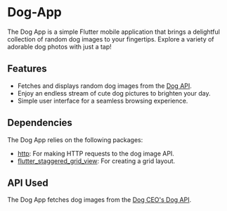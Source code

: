 # Dog-App
The Dog App is a simple Flutter mobile application that brings a delightful collection of random dog images to your fingertips. Explore a variety of adorable dog photos with just a tap!

## Features

- Fetches and displays random dog images from the [Dog API](https://dog.ceo/dog-api/).
- Enjoy an endless stream of cute dog pictures to brighten your day.
- Simple user interface for a seamless browsing experience.


## Dependencies

The Dog App relies on the following packages:

- [http](https://pub.dev/packages/http): For making HTTP requests to the dog image API.
- [flutter_staggered_grid_view](https://pub.dev/packages/flutter_staggered_grid_view): For creating a grid layout.

## API Used

The Dog App fetches dog images from the [Dog CEO's Dog API](https://dog.ceo/dog-api/).

